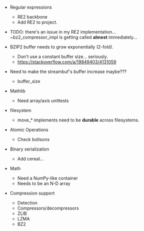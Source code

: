 - Regular expressions
    - RE2 backbone
    - Add RE2 to project.

- TODO: there's an issue in my RE2 implementation...
    ~bz2_compressor_impl is getting called **almost** immediately...

- BZIP2 buffer needs to grow exponentially (2-fold).
    - Don't use a constant buffer size... seriously.
    - https://stackoverflow.com/a/19849403/4131059

- Need to make the streambuf's buffer increase maybe???
    - buffer_size

- Mathlib
    - Need array/axis unittests

- filesystem
    - move_* implements need to be **durable** across filesystems.

- Atomic Operations
    - Check boltsons

- Binary serialization
    - Add cereal...

- Math
    - Need a NumPy-like container
    - Needs to be an N-D array

- Compression support
    - Detection
    - Compressors/decompressors
    - ZLIB
    - LZMA
    - BZ2

